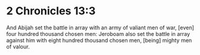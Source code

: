 # 2 Chronicles 13:3

And Abijah set the battle in array with an army of valiant men of war, [even] four hundred thousand chosen men: Jeroboam also set the battle in array against him with eight hundred thousand chosen men, [being] mighty men of valour.